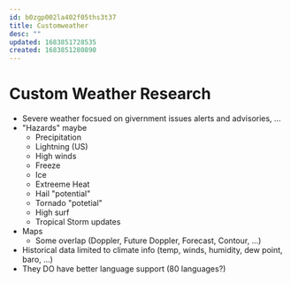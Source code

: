 ```yaml
---
id: b0zgp002la402f05ths3t37
title: Customweather
desc: ""
updated: 1683851728535
created: 1683851280890
---
```


# Custom Weather Research

- Severe weather focsued on givernment issues alerts and advisories, ...
- "Hazards" maybe
  - Precipitation
  - Lightning (US)
  - High winds
  - Freeze
  - Ice
  - Extreeme Heat
  - Hail "potential"
  - Tornado "potetial"
  - High surf
  - Tropical Storm updates
- Maps
  - Some overlap (Doppler, Future Doppler, Forecast, Contour, ...)
- Historical data limited to climate info (temp, winds, humidity, dew point, baro, ...)
- They DO have better language support (80 languages?)
